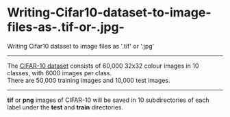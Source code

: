 # Writing-Cifar10-dataset-to-image-files-as-.tif-or-.jpg-
Writing Cifar10 dataset to image files as '.tif' or '.jpg'
***
The [CIFAR-10 dataset](https://www.cs.toronto.edu/~kriz/cifar.html) consists of 60,000 32x32 colour images in 10 classes, with 6000 images per class.  
There are 50,000 training images and 10,000 test images.  
***
__tif__ or __png__ images of CIFAR-10 will be saved in 10 subdirectories of each label under the __test__ and __train__ directories.
